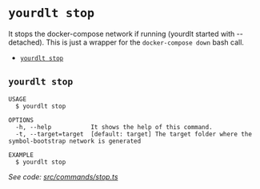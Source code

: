`yourdlt stop`
==============

It stops the docker-compose network if running (yourdlt started with --detached). This is just a wrapper for the `docker-compose down` bash call.

* [`yourdlt stop`](#yourdlt-stop)

## `yourdlt stop`

```
USAGE
  $ yourdlt stop

OPTIONS
  -h, --help           It shows the help of this command.
  -t, --target=target  [default: target] The target folder where the symbol-bootstrap network is generated

EXAMPLE
  $ yourdlt stop
```

_See code: [src/commands/stop.ts](https://github.com/usingblockchain/yourdlt/blob/v1.3.2/src/commands/stop.ts)_
